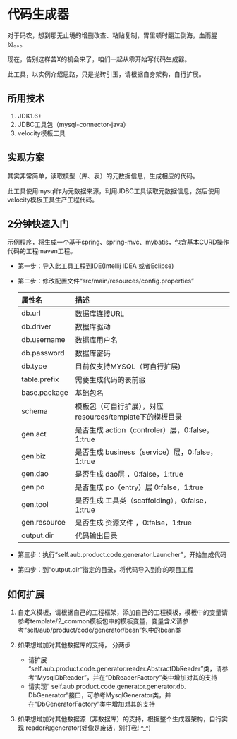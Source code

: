 # 代码生成器
对于码农，想到那无止境的增删改查、粘贴复制，胃里顿时翻江倒海，血雨腥风。。。

现在，告别这样苦X的机会来了，咱们一起从零开始写代码生成器。

此工具，以实例介绍思路，只是抛砖引玉，请根据自身架构，自行扩展。

## 所用技术
1. JDK1.6+
2. JDBC工具包（mysql-connector-java）
3. velocity模板工具

## 实现方案
其实非常简单，读取模型（库、表）的元数据信息，生成相应的代码。

此工具使用mysql作为元数据来源，利用JDBC工具读取元数据信息，然后使用velocity模板工具生产工程代码。

## 2分钟快速入门
示例程序，将生成一个基于spring、spring-mvc、mybatis，包含基本CURD操作代码的工程maven工程。

* 第一步：导入此工具工程到IDE(Intellij IDEA 或者Eclipse)
* 第二步：修改配置文件“src/main/resources/config.properties”

	| 属性名           | 描述  | 
	|:--------------- |:----------------- | 
	| db.url          | 数据库连接URL       |
	| db.driver       | 数据库驱动          |
	| db.username     | 数据库用户名        |
	| db.password     | 数据库密码          |
	| db.type         | 目前仅支持MYSQL（可自行扩展)  |
	| table.prefix    | 需要生成代码的表前缀  |
	| base.package    | 基础包名            |
	| schema          | 模板包（可自行扩展），对应 resources/template下的模板目录  |
	| gen.act         | 是否生成 action（controler）层，0:false，1:true |
	| gen.biz         | 是否生成 business（service）层，0:false，1:true |
	| gen.dao         | 是否生成 dao层 ，0:false，1:true |
	| gen.po          | 是否生成 po（entry）层  0:false，1:true |
	| gen.tool        | 是否生成 工具类（scaffolding），0:false，1:true |
	| gen.resource    | 是否生成 资源文件 ，0:false，1:true |
	| output.dir      | 代码输出目录 |


* 第三步：执行“self.aub.product.code.generator.Launcher”，开始生成代码
* 第四步：到“output.dir”指定的目录，将代码导入到你的项目工程

## 如何扩展
1. 自定义模板，请根据自己的工程框架，添加自己的工程模板，模板中的变量请参考template/2_common模板包中的模板变量，变量含义请参考“self/aub/product/code/generator/bean”包中的bean类

2. 如果想增加对其他数据库的支持， 分两步
	- 请扩展 “self.aub.product.code.generator.reader.AbstractDbReader”类，请参考“MysqlDbReader”，并在“DbReaderFactory”类中增加对其的支持
	- 请实现“ self.aub.product.code.generator.generator.db. DbGenerator”接口，可参考MysqlGenerator类，并在“DbGeneratorFactory”类中增加对其的支持

3. 如果想增加对其他数据源（非数据库）的支持，根据整个生成器架构，自行实现 reader和generator(好像是废话，别打我! ^_^) 

			